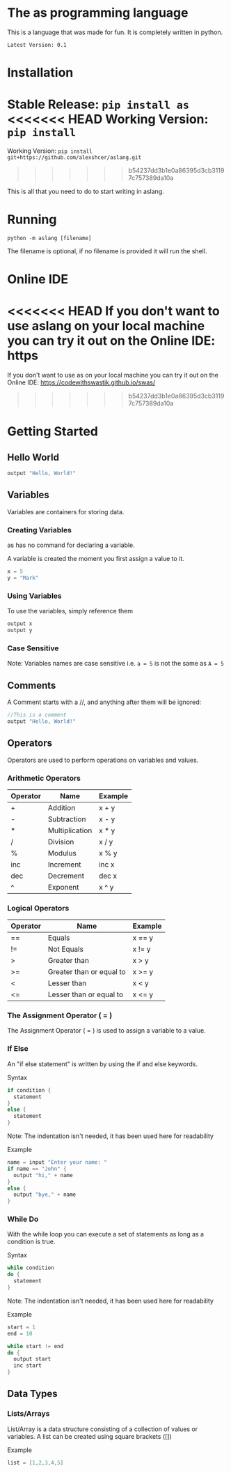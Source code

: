 # The as programming language
This is a language that was made for fun. It is completely written in python. <br>

`Latest Version: 0.1`

# Installation

Stable Release: `pip install as` <br>
<<<<<<< HEAD
Working Version: `pip install `
=======
Working Version: `pip install git+https://github.com/alexshcer/aslang.git`
>>>>>>> b54237dd3b1e0a86395d3cb31197c757389da10a

This is all that you need to do to start writing in aslang.

# Running 
```
python -m aslang [filename]
```
The filename is optional, if no filename is provided it will run the shell.

# Online IDE 
<<<<<<< HEAD
If you don't want to use aslang on your local machine you can try it out on the Online IDE: https
=======
If you don't want to use as on your local machine you can try it out on the Online IDE: https://codewithswastik.github.io/swas/
>>>>>>> b54237dd3b1e0a86395d3cb31197c757389da10a

# Getting Started

## Hello World
```js
output "Hello, World!"
```

## Variables
Variables are containers for storing data.

### Creating Variables
as has no command for declaring a variable.

A variable is created the moment you first assign a value to it.

```js
x = 5
y = "Mark"
```

### Using Variables
To use the variables, simply reference them

```js
output x
output y
```

### Case Sensitive 
Note: Variables names are case sensitive i.e. `a = 5` is not the same as `A = 5`

## Comments
A Comment starts with a //, and anything after them will be ignored:
```js
//This is a comment
output "Hello, World!"
```


## Operators
Operators are used to perform operations on variables and values.

### Arithmetic Operators

| Operator | Name           | Example |
|----------|----------------|---------|
| +        | Addition       | x + y   |
| -        | Subtraction    | x - y   |
| *        | Multiplication | x * y   |
| /        | Division       | x / y   |
| %        | Modulus        | x % y   |
| inc      | Increment      | inc x   |
| dec      | Decrement      | dec x   |
| ^        | Exponent       | x ^ y   |

### Logical Operators
| Operator | Name                     | Example |
|----------|--------------------------|---------|
| ==       | Equals                   | x == y  |
| !=       | Not Equals               | x != y  |
| >        | Greater than             | x > y   |
| >=       | Greater than or equal to | x >= y  |
| <        | Lesser than              | x < y   |
| <=       | Lesser than or equal to  | x <= y  |



### The Assignment Operator ( = )
The Assignment Operator ( = ) is used to assign a variable to a value.


### If Else 
An "if else statement" is written by using the if and else keywords.

Syntax
```cpp
if condition {
  statement 
}
else {
  statement 
}
```
Note: The indentation isn't needed, it has been used here for readability

Example
```cpp
name = input "Enter your name: "
if name == "John" {
  output "hi," + name 
}
else {
  output "bye," + name 
}
```

### While Do
With the while loop you can execute a set of statements as long as a condition is true.

Syntax
```cpp
while condition 
do {
  statement
}
```

Note: The indentation isn't needed, it has been used here for readability

Example
```cpp
start = 1 
end = 10 

while start != end
do {
  output start
  inc start 
}
```

## Data Types

### Lists/Arrays
List/Array is a data structure consisting of a collection of values or variables. A list can be created using square brackets ([])

Example
```cpp
list = [1,2,3,4,5]
```
